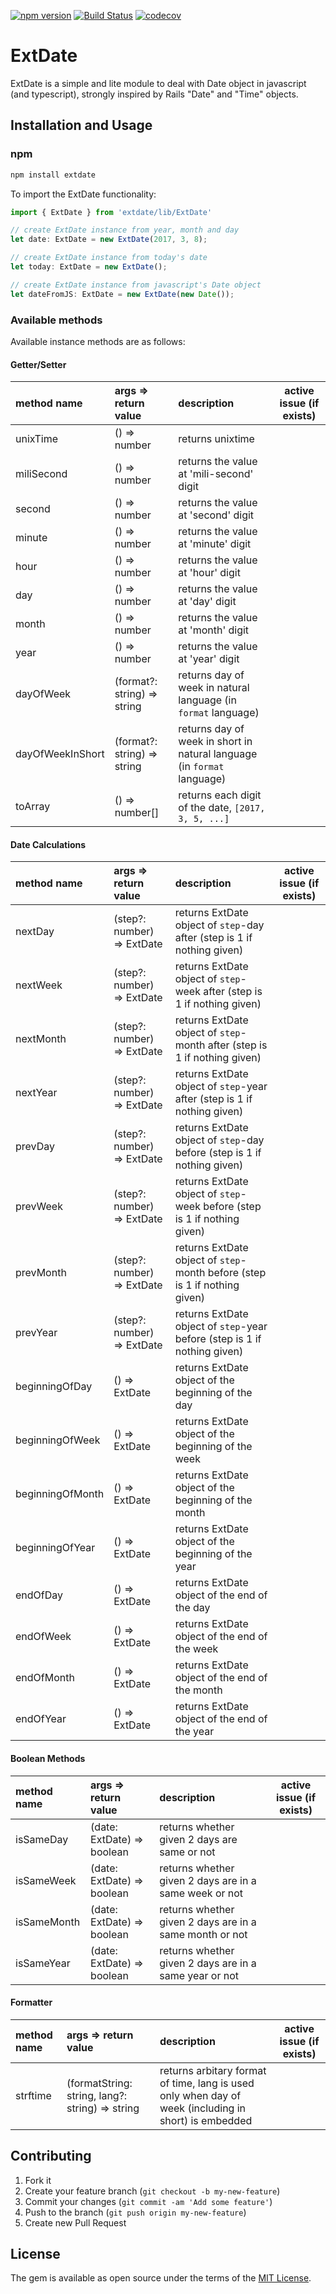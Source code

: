 [![npm version](https://badge.fury.io/js/extdate.svg)](https://badge.fury.io/js/extdate)
[![Build Status](https://travis-ci.org/chase0213/extdate.svg?branch=master)](https://travis-ci.org/chase0213/extdate)
[![codecov](https://codecov.io/gh/chase0213/extdate/branch/master/graph/badge.svg)](https://codecov.io/gh/chase0213/extdate)

# ExtDate

ExtDate is a simple and lite module to deal with Date object in javascript (and typescript), strongly inspired by Rails "Date" and "Time" objects.

## Installation and Usage

### npm

```bash
npm install extdate
```

To import the ExtDate functionality:

```typescript
import { ExtDate } from 'extdate/lib/ExtDate'

// create ExtDate instance from year, month and day
let date: ExtDate = new ExtDate(2017, 3, 8);

// create ExtDate instance from today's date
let today: ExtDate = new ExtDate();

// create ExtDate instance from javascript's Date object
let dateFromJS: ExtDate = new ExtDate(new Date());
```

### Available methods

Available instance methods are as follows:

#### Getter/Setter

| method name | args => return value | description | active issue (if exists) |
| :--- | :--- | :--- | :---: |
| unixTime | () => number | returns unixtime | |
| miliSecond | () => number | returns the value at 'mili-second' digit | |
| second | () => number | returns the value at 'second' digit | |
| minute | () => number | returns the value at 'minute' digit | |
| hour | () => number | returns the value at 'hour' digit | |
| day | () => number | returns the value at 'day' digit | |
| month | () => number | returns the value at 'month' digit | |
| year | () => number | returns the value at 'year' digit | |
| dayOfWeek | (format?: string) => string | returns day of week in natural language (in `format` language) | |
| dayOfWeekInShort | (format?: string) => string |returns day of week in short in natural language (in `format` language) | |
| toArray | () => number[] | returns each digit of the date, `[2017, 3, 5, ...]` | |

#### Date Calculations

| method name | args => return value | description | active issue (if exists) |
| :--- | :--- | :--- | :---: |
| nextDay | (step?: number) => ExtDate | returns ExtDate object of `step`-day after (step is 1 if nothing given) | |
| nextWeek | (step?: number) => ExtDate | returns ExtDate object of `step`-week after (step is 1 if nothing given) | |
| nextMonth | (step?: number) => ExtDate | returns ExtDate object of `step`-month after (step is 1 if nothing given) | |
| nextYear | (step?: number) => ExtDate | returns ExtDate object of `step`-year after (step is 1 if nothing given) | |
| prevDay | (step?: number) => ExtDate | returns ExtDate object of `step`-day before (step is 1 if nothing given) | |
| prevWeek | (step?: number) => ExtDate | returns ExtDate object of `step`-week before (step is 1 if nothing given) | |
| prevMonth | (step?: number) => ExtDate | returns ExtDate object of `step`-month before (step is 1 if nothing given) | |
| prevYear | (step?: number) => ExtDate | returns ExtDate object of `step`-year before (step is 1 if nothing given) | |
| beginningOfDay | () => ExtDate | returns ExtDate object of the beginning of the day | |
| beginningOfWeek | () => ExtDate | returns ExtDate object of the beginning of the week | |
| beginningOfMonth | () => ExtDate | returns ExtDate object of the beginning of the month | |
| beginningOfYear | () => ExtDate | returns ExtDate object of the beginning of the year | |
| endOfDay | () => ExtDate | returns ExtDate object of the end of the day | |
| endOfWeek | () => ExtDate | returns ExtDate object of the end of the week | |
| endOfMonth | () => ExtDate | returns ExtDate object of the end of the month | |
| endOfYear | () => ExtDate | returns ExtDate object of the end of the year | |

#### Boolean Methods

| method name | args => return value | description | active issue (if exists) |
| :--- | :--- | :--- | :---: |
| isSameDay | (date: ExtDate) => boolean | returns whether given 2 days are same or not | |
| isSameWeek | (date: ExtDate) => boolean | returns whether given 2 days are in a same week or not | |
| isSameMonth | (date: ExtDate) => boolean | returns whether given 2 days are in a same month or not | |
| isSameYear | (date: ExtDate) => boolean | returns whether given 2 days are in a same year or not | |

#### Formatter

| method name | args => return value | description | active issue (if exists) |
| :--- | :--- | :--- | :---: |
| strftime | (formatString: string, lang?: string) => string | returns arbitary format of time, lang is used only when day of week (including in short) is embedded | |


## Contributing

1. Fork it
2. Create your feature branch (`git checkout -b my-new-feature`)
3. Commit your changes (`git commit -am 'Add some feature'`)
4. Push to the branch (`git push origin my-new-feature`)
5. Create new Pull Request


## License
The gem is available as open source under the terms of the [MIT License](http://opensource.org/licenses/MIT).
